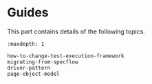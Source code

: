 # Guides

This part contains details of the following topics.

```{toctree}
:maxdepth: 1

how-to-change-test-execution-framework
migrating-from-specflow
driver-pattern
page-object-model
```
